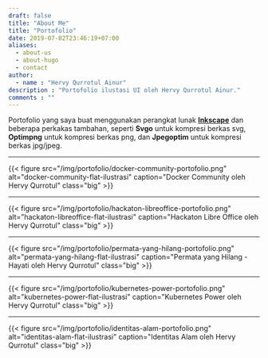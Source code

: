 ```yaml
---
draft: false
title: "About Me"
title: "Portofolio"
date: 2019-07-02T23:46:19+07:00
aliases:
  - about-us
  - about-hugo
  - contact
author:
  - name : "Hervy Qurrotul Ainur"
description : "Portofolio ilustasi UI oleh Hervy Qurrotul Ainur."
comments : ""
---
```


Portofolio yang saya buat menggunakan perangkat lunak **[Inkscape]** dan beberapa perkakas tambahan, seperti **Svgo** untuk kompresi berkas svg, **Optimpng** untuk kompresi berkas png, dan **Jpegoptim** untuk kompresi berkas jpg/jpeg.

---
{{< figure src="/img/portofolio/docker-community-portofolio.png" alt="docker-community-flat-ilustrasi" caption="Docker Community oleh Hervy Qurrotul" class="big" >}}

---
{{< figure src="/img/portofolio/hackaton-libreoffice-portofolio.png" alt="hackaton-libreoffice-flat-ilustrasi" caption="Hackaton Libre Office oleh Hervy Qurrotul" class="big" >}}

---
{{< figure src="/img/portofolio/permata-yang-hilang-portofolio.png" alt="permata-yang-hilang-flat-ilustrasi" caption="Permata yang Hilang - Hayati oleh Hervy Qurrotul" class="big" >}}

---
{{< figure src="/img/portofolio/kubernetes-power-portofolio.png" alt="kubernetes-power-flat-ilustrasi" caption="Kubernetes Power oleh Hervy Qurrotul" class="big" >}}

---
{{< figure src="/img/portofolio/identitas-alam-portofolio.png" alt="identitas-alam-flat-ilustrasi" caption="Identitas Alam oleh Hervy Qurrotul" class="big" >}}

[Inkscape]:https:inkscape.org
